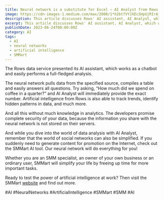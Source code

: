 ```yaml
---
title: Neural network is a substitute for Excel — AI Analyst from Rows
image: https://cdn-images-1.medium.com/max/2000/1*h2btfVYJXEcSHpUjRIrAjA.png
description: This article discusses Rows' AI assistant, AI Analyst, which works as a chatbot and easily performs data analysis tasks such as pulling data from a source, compiling a table, answering questions, tracking trends, and identifying patterns. The article notes the promise of complete security of users' data, as the information is not stored on Rows' servers. The article also promotes SMMart as an AI tool for generating content for social media promotion and suggests that artificial intelligence has significant potential to simplify various tasks in different industries.
excerpt: This article discusses Rows' AI assistant, AI Analyst, which works as a chatbot and easily performs data analysis tasks such as pulling da...
publishDate: 2023-06-24T00:00:00Z
category: AI
tags:
  - AI
  - neural networks
  - artificial intelligence
  - SMMart
---
```


The Rows data service presented its AI assistant, which works as a chatbot and easily performs a full-fledged analysis.

The neural network pulls data from the specified source, compiles a table and easily answers all questions. Try asking, “How much did we spend on coffee in a quarter?” and AI Analyst will immediately provide the exact number. Artificial intelligence from Rows is also able to track trends, identify hidden patterns in data, and much more.

And all this without much knowledge in analytics. The developers promise complete security of your data, because the information you share with the neural network is not stored on their servers.

And while you dive into the world of data analysis with AI Analyst, remember that the world of social networks can also be simplified. If you suddenly need to generate content for promotion on the Internet, check out the SMMart AI tool. Our neural network will do everything for you!

Whether you are an SMM specialist, an owner of your own business or an ordinary user, SMMart will simplify your life by freeing up time for more important tasks.

Ready to test the power of artificial intelligence at work? Then visit the SMMart [website](https://www.smm.art/) and find out more.

#AI #NeuralNetworks #ArtificialIntelligence #SMMart #SMM #AI
